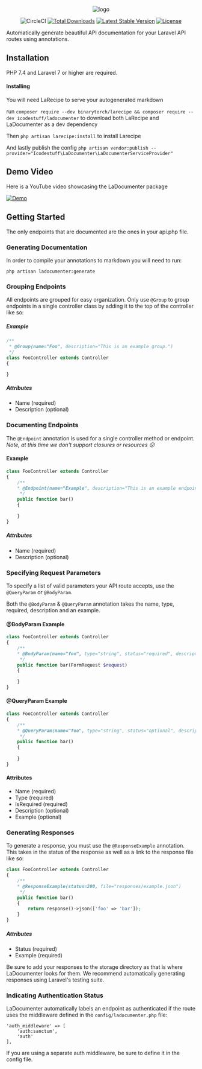 <p align="center">
    <img src="https://github.com/icodestuff-io/ladocumenter/raw/master/logo.png" alt="logo">
</p>

<p align="center">
  <img src="https://github.com/icodestuff-io/ladocumenter/workflows/LaDocumenter/badge.svg" alt="CircleCI">
  <a href="https://packagist.org/packages/icodestuff/ladocumenter"><img src="https://poser.pugx.org/icodestuff/ladocumenter/d/total.svg" alt="Total Downloads"></a>
  <a href="https://packagist.org/packages/icodestuff/ladocumenter"><img src="https://poser.pugx.org/icodestuff/ladocumenter/v/stable.svg" alt="Latest Stable Version"></a>
  <a href="https://packagist.org/packages/icodestuff/ladocumenter"><img src="https://poser.pugx.org/icodestuff/ladocumenter/license.svg" alt="License"></a>
</p>

Automatically generate beautiful API documentation for your Laravel API routes using annotations.

## Installation
PHP 7.4 and Laravel 7 or higher are required.

#### Installing
You will need LaRecipe to serve your autogenerated markdown

run
`composer require --dev binarytorch/larecipe && composer require --dev icodestuff/ladocumenter`
to download both LaRecipe and LaDocumenter as a dev dependency

Then
`php artisan larecipe:install` to install Larecipe

And lastly publish the config
`php artisan vendor:publish --provider="Icodestuff\LaDocumenter\LaDocumenterServiceProvider"`

## Demo Video
Here is a YouTube video showcasing the LaDocumenter package

[![Demo](http://i3.ytimg.com/vi/foBefSD3nQA/maxresdefault.jpg)](https://youtu.be/foBefSD3nQA)

## Getting Started
The only endpoints that are documented are the ones in your api.php file. 

### Generating Documentation
In order to compile your annotations to markdown you will need to run:

`php artisan ladocumenter:generate`

### Grouping Endpoints
All endpoints are grouped for easy organization. Only use `@Group` to group endpoints in a single controller class by adding 
it to the top of the controller like so:
 ##### Example
 ```php
 /**
  * @Group(name="Foo", description="This is an example group.")
  */
 class FooController extends Controller
 {
 
 }
 ```
##### Attributes
- Name (required)
- Description (optional)

### Documenting Endpoints
The `@Endpoint` annotation is used for a single controller method or endpoint. *Note, at this time we don't support
closures or resources 😕* 
#### Example
```php
class FooController extends Controller
{
    /**
    * @Endpoint(name="Example", description="This is an example endpoint.")
     */
    public function bar()
    {
    
    }
}
```

##### Attributes
- Name (required)
- Description (optional)

### Specifying Request Parameters
To specify a list of valid parameters your API route accepts, use the `@QueryParam` or `@BodyParam`. 

Both the `@BodyParam` & `@QueryParam` annotation takes the name, type, required, description and an example. 

#### @BodyParam Example
```php
class FooController extends Controller
{
    /**
    * @BodyParam(name="foo", type="string", status="required", description="An example body paramater", example="bar")
     */
    public function bar(FormRequest $request)
    {
    
    }
}
```

#### @QueryParam Example 
```php
class FooController extends Controller
{
    /**
    * @QueryParam(name="foo", type="string", status="optional", description="An example query paramater", example="bar")
     */
    public function bar()
    {
    
    }
}
```

#### Attributes
- Name (required)
- Type (required)
- IsRequired (required)
- Description (optional)
- Example (optional)

### Generating Responses
To generate a response, you must use the `@ResponseExample` annotation. This takes in the status of the response
as well as a link to the response file like so:
```php
class FooController extends Controller
{
    /**
    * @ResponseExample(status=200, file="responses/example.json")
     */
    public function bar()
    {
        return response()->json(['foo' => 'bar']);
    }
}
```

##### Attributes
- Status (required)
- Example (required)


Be sure to add your responses to the storage directory as that is where LaDocumenter looks for them.
We recommend automatically generating responses using Laravel's testing suite.

### Indicating Authentication Status
LaDocumenter automatically labels an endpoint as authenticated if the route uses the middleware defined in the `config/ladocumenter.php` file:
```
'auth_middleware' => [
    'auth:sanctum',
    'auth'
],
```

If you are using a separate auth middleware, be sure to define it in the config file.
